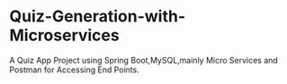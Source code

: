 # Quiz-Generation-with-Microservices
A  Quiz App Project using Spring Boot,MySQL,mainly Micro Services and Postman for Accessing End Points.
